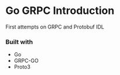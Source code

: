# Go GRPC Introduction
First attempts on GRPC and Protobuf IDL

### Built with
- Go
- GRPC-GO
- Proto3